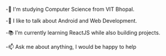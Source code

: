 -🏢  I'm studying Computer Science from VIT Bhopal.

-💬  I like to talk about Android and Web Development.

-📚 I’m currently learning ReactJS while also building projects.

-📫  Ask me about anything, I would be happy to help
<!---
mj-1200/mj-1200 is a ✨ special ✨ repository because its `README.md` (this file) appears on your GitHub profile.
You can click the Preview link to take a look at your changes.
--->
